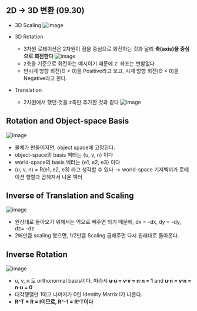 ## 2D -> 3D 변환 (09.30)
* 3D Scaling
  ![image](https://user-images.githubusercontent.com/68818952/135462933-b2b749fb-fb76-4ba6-acde-c92546695963.png)

* 3D Rotation
  * 3차원 로테이션은 2차원이 점을 중심으로 회전하는 것과 달리 **축(axis)을 중심으로 회전한다**
  ![image](https://user-images.githubusercontent.com/68818952/135463306-c3d9f388-7c99-4822-b290-2019ae10affa.png)
  * z축을 기준으로 회전하는 예시이기 때문에 z' 좌표는 변함없다
  * 반시계 방향 회전(Θ > 0)을 Positive라고 보고, 시계 방향 회전(Θ < 0)을 Negative라고 한다.
  
* Translation
  * 2차원에서 했던 것을 z축만 추가한 것과 같다
  ![image](https://user-images.githubusercontent.com/68818952/135465246-de79952b-5c08-4e65-abd6-6a14007b5bb9.png)

## Rotation and Object-space Basis
![image](https://user-images.githubusercontent.com/68818952/135471480-9fb49dc3-8ed4-4c8e-b321-c9c300d9bb48.png)
* 물체가 만들어지면, object space에 고정된다.
* object-space의 basis 벡터는 {u, v, n} 이다
* world-space의 basis 벡터는 {e1, e2, e3} 이다
* (u, v, n) = R(e1, e2, e3) 라고 생각할 수 있다 -> world-space 기저벡터가 로테이션 행렬과 곱해져서 나온 벡터


## Inverse of Translation and Scaling
![image](https://user-images.githubusercontent.com/68818952/135472817-51243335-3d59-4e7d-a3ef-0f46899b0a2b.png)
* 원상태로 돌아오기 위해서는 역으로 빼주면 되기 때문에, dx = -dx, dy = -dy, dz= -dz
* 2배만큼 scaling 했으면, 1/2만큼 Scaling 곱해주면 다시 원래대로 돌아온다.

## Inverse Rotation
![image](https://user-images.githubusercontent.com/68818952/135473649-382c864c-0980-4c23-9bfc-7ac0df919c4b.png)
* u, v, n 도 orthonormal basis이다. 따라서 **u·u = v·v = n·n = 1** and **u·n = v·n = n·u = 0**
* 대각행렬만 1이고 나머지가 0인 Identity Matrix I가 나온다.
* **R^T * R = I이므로, R^-1 = R^T이다**

